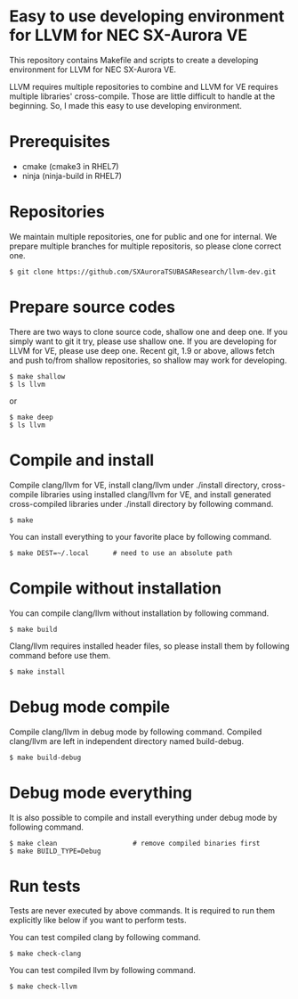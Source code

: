 Easy to use developing environment for LLVM for NEC SX-Aurora VE
================================================================

This repository contains Makefile and scripts to create a developing
environment for LLVM for NEC SX-Aurora VE.

LLVM requires multiple repositories to combine and LLVM for VE requires
multiple libraries' cross-compile.  Those are little difficult to handle
at the beginning.  So, I made this easy to use developing environment.

Prerequisites
=============

  - cmake (cmake3 in RHEL7)
  - ninja (ninja-build in RHEL7)

Repositories
============

We maintain multiple repositories, one for public and one for internal.
We prepare multiple branches for multiple repositoris, so please clone
correct one.

    $ git clone https://github.com/SXAuroraTSUBASAResearch/llvm-dev.git

Prepare source codes
====================

There are two ways to clone source code, shallow one and deep one.  If
you simply want to git it try, please use shallow one.  If you are
developing for LLVM for VE, please use deep one.  Recent git, 1.9 or
above, allows fetch and push to/from shallow repositories, so shallow
may work for developing.

    $ make shallow
    $ ls llvm

or

    $ make deep
    $ ls llvm

Compile and install
====================

Compile clang/llvm for VE, install clang/llvm under ./install directory,
cross-compile libraries using installed clang/llvm for VE, and install
generated cross-compiled libraries under ./install directory by following
command.

    $ make

You can install everything to your favorite place by following command.

    $ make DEST=~/.local      # need to use an absolute path

Compile without installation
============================

You can compile clang/llvm without installation by following command.

    $ make build

Clang/llvm requires installed header files, so please install them
by following command before use them.

    $ make install

Debug mode compile
==================

Compile clang/llvm in debug mode by following command.  Compiled
clang/llvm are left in independent directory named build-debug.

    $ make build-debug

Debug mode everything
=====================

It is also possible to compile and install everything under debug mode
by following command.

    $ make clean                   # remove compiled binaries first
    $ make BUILD_TYPE=Debug

Run tests
=========

Tests are never executed by above commands.  It is required to
run them explicitly like below if you want to perform tests.

You can test compiled clang by following command.

    $ make check-clang

You can test compiled llvm by following command.

    $ make check-llvm

